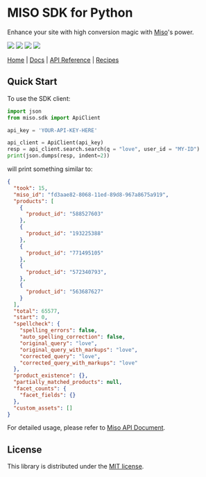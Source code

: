 # MISO SDK for Python

Enhance your site with high conversion magic with [Miso](https://miso.ai/)'s power.

<p>
  <a href="https://pypi.org/project/miso-sdk/"><img src="https://img.shields.io/pypi/v/miso-sdk"></a>
  <a href="https://pypi.org/project/miso-sdk/"><img src="https://img.shields.io/pypi/pyversions/miso-sdk"></a>
  <a href="https://github.com/MisoAI/miso-python-sdk/actions/workflows/testing.yml"><img src="https://github.com/MisoAI/miso-python-sdk/actions/workflows/testing.yml/badge.svg"></a>
  <a href="/LICENSE"><img src="https://img.shields.io/github/license/misoai/miso-python-sdk"></a>
</p>

[Home](https://miso.ai/) |
[Docs](https://docs.miso.ai/) |
[API Reference](https://api.askmiso.com/) |
[Recipes](https://docs.miso.ai/recipes)

## Quick Start
To use the SDK client:

```python
import json
from miso.sdk import ApiClient

api_key = 'YOUR-API-KEY-HERE'

api_client = ApiClient(api_key)
resp = api_client.search.search(q = "love", user_id = "MY-ID")
print(json.dumps(resp, indent=2))
```

will print something similar to:
```json
{
  "took": 15,
  "miso_id": "fd3aae82-8068-11ed-89d8-967a8675a919",
  "products": [
    {
      "product_id": "588527603"
    },
    {
      "product_id": "193225388"
    },
    {
      "product_id": "771495105"
    },
    {
      "product_id": "572340793",
    },
    {
      "product_id": "563687627"
    }
  ],
  "total": 65577,
  "start": 0,
  "spellcheck": {
    "spelling_errors": false,
    "auto_spelling_correction": false,
    "original_query": "love",
    "original_query_with_markups": "love",
    "corrected_query": "love",
    "corrected_query_with_markups": "love"
  },
  "product_existence": {},
  "partially_matched_products": null,
  "facet_counts": {
    "facet_fields": {}
  },
  "custom_assets": []
}
```

For detailed usage, please refer to [Miso API Document](https://api.askmiso.com/).

## License
This library is distributed under the [MIT license](LICENSE).
